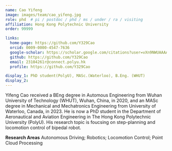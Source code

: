 ```yaml
---
name: Cao Yifeng
image: images/team/cao_yifeng.jpg
role: phd  # pi / postdoc / phd / ms / under / ra / visiting
affiliation: Hong Kong Polytechnic University
order: 99999

links:
  home-page: https://github.com/Y329Cao
  orcid: 0009-0000-4547-7636
  google-scholar: https://scholar.google.com/citations?user=vXn9NWUAAAAJ&hl=zh-CN
  github: https://github.com/Y329Cao
  email: 23104261r@connect.polyu.hk
  profile: https://github.com/Y329Cao

display_1: PhD student(PolyU), MASc.(Waterloo), B.Eng. (WHUT)
display_2: 
---
```


<!--  Add a short self introduction here -->
<!-- Like Research Areas -->

Yifeng Cao received a BEng degree in Automous Engineering from Wuhan University of Technology (WHUT), Wuhan, China, in 2020, and an MASc degree in Mechanical and Mechatronics Engineering from University of Waterloo, Canada, in 2023. He is now a PhD student in the Department of Aeronautical and Aviation Engineering in The Hong Kong Polytechnic University (PolyU). His research topic is foucsing on step-planning and locomotion control of bipedal robot.

**Research Areas**
Autonomous Driving; Robotics; Locomotion Control; Point Cloud Processing
